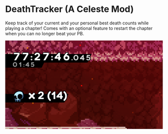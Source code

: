 # DeathTracker (A Celeste Mod)

Keep track of your current and your personal best death counts while playing a chapter!
Comes with an optional feature to restart the chapter when you can no longer beat your PB.

![](DeathTrackerDisplay.png)
